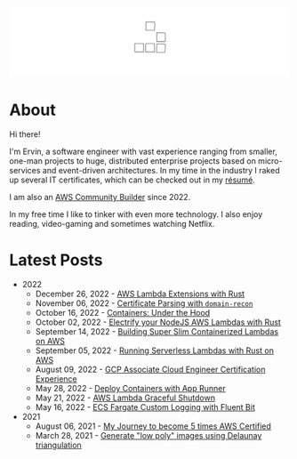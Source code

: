 ![Glider](images/glider.svg)

# About

Hi there!

I'm Ervin, a software engineer with vast experience ranging from smaller, one-man projects to huge, distributed enterprise projects based on micro-services and event-driven architectures. In my time in the industry I raked up several IT certificates, which can be checked out in my [résumé](resume.md). 

I am also an [AWS Community Builder](https://aws.amazon.com/developer/community/community-builders/community-builders-directory/?cb-cards.sort-by=item.additionalFields.cbName&cb-cards.sort-order=asc&awsf.builder-category=*all&awsf.location=*all&awsf.year=*all&cb-cards.q=ervin&cb-cards.q_operator=AND) since 2022.

In my free time I like to tinker with even more technology. I also enjoy reading, video-gaming and sometimes watching Netflix.

# Latest Posts

- 2022
    - December 26, 2022 - [AWS Lambda Extensions with Rust](articles/aws-lambda-extensions-with-rust.md)
    - November 06, 2022 - [Certificate Parsing with `domain-recon`](articles/certificate-parsing-with-domain-recon.md)
    - October 16, 2022 - [Containers: Under the Hood](articles/containers-under-the-hood.md)
    - October 02, 2022 - [Electrify your NodeJS AWS Lambdas with Rust](articles/electrify-your-nodejs-aws-lambdas-with-rust.md)
    - September 14, 2022 - [Building Super Slim Containerized Lambdas on AWS](articles/building-super-slim-containerized-lambdas.md)
    - September 05, 2022 - [Running Serverless Lambdas with Rust on AWS](articles/running-serverless-lambdas-with-rust-aws.md)
    - August 09, 2022 - [GCP Associate Cloud Engineer Certification Experience](articles/gcp-associate-cloud-engineer-certification-experience.md)
    - May 28, 2022 - [Deploy Containers with App Runner](articles/deploy-containers-with-app-runner.md)
    - May 21, 2022 - [AWS Lambda Graceful Shutdown](articles/aws-lambda-graceful-shutdown.md)
    - May 16, 2022 - [ECS Fargate Custom Logging with Fluent Bit](articles/ecs-custom-logging-with-fluentbit.md)
- 2021
    - August 06, 2021 - [My Journey to become 5 times AWS Certified](articles/my-journey-to-become-5-times-aws-certified.md)
    - March 28, 2021 - [Generate "low poly" images using Delaunay triangulation](articles/generate-low-poly-images-using-del-triangulation.md)